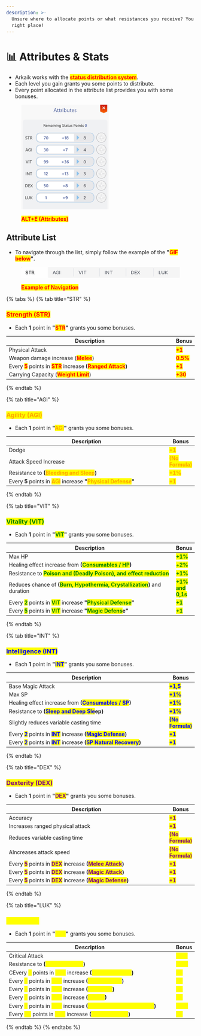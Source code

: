 ```yaml
---
description: >-
  Unsure where to allocate points or what resistances you receive? You're in the
  right place!
---
```


# 📊 Attributes & Stats

* Arkaik works with the <mark style="color:red;">**status distribution system**</mark>.
* Each level you gain grants you some points to distribute.
* Every point allocated in the attribute list provides you with some bonuses.

<figure><img src="../.gitbook/assets/image (1) (1) (1) (1).png" alt="" width="234"><figcaption><p><mark style="color:red;"><strong>ALT+E (Attributes)</strong></mark></p></figcaption></figure>

## **Attribute List**

* To navigate through the list, simply follow the example of the **"**<mark style="color:red;">**GIF below**</mark>**"**.

<figure><img src="../.gitbook/assets/988 (1).gif" alt=""><figcaption><p><mark style="color:red;"><strong>Example of Navigation</strong></mark></p></figcaption></figure>

{% tabs %}
{% tab title="STR" %}
### <mark style="color:red;">**Strength (STR)**</mark>

* Each **1** point in **"**<mark style="color:red;">**STR**</mark>**"** grants you some bonuses.

<table><thead><tr><th width="512">Description</th><th>Bonus</th></tr></thead><tbody><tr><td>Physical Attack</td><td><mark style="color:red;"><strong>+1</strong></mark></td></tr><tr><td>Weapon damage increase (<mark style="color:red;"><strong>Melee</strong></mark>)</td><td><mark style="color:red;"><strong>0.5%</strong></mark></td></tr><tr><td>Every <mark style="color:red;"><strong>5</strong></mark> points in <mark style="color:red;"><strong>STR</strong></mark> increase <strong>(</strong><mark style="color:red;"><strong>Ranged Attack</strong></mark><strong>)</strong></td><td><mark style="color:red;"><strong>+1</strong></mark></td></tr><tr><td>Carrying Capacity (<mark style="color:red;"><strong>Weight Limit</strong></mark>)</td><td><mark style="color:red;"><strong>+30</strong></mark></td></tr></tbody></table>
{% endtab %}

{% tab title="AGI" %}
### <mark style="color:orange;">**Agility (AGI)**</mark>

* Each **1** point in **"**<mark style="color:orange;">**AGI**</mark>**"** grants you some bonuses.

<table><thead><tr><th width="546">Description</th><th>Bonus</th></tr></thead><tbody><tr><td>Dodge</td><td><mark style="color:orange;"><strong>+1</strong></mark></td></tr><tr><td>Attack Speed Increase</td><td><mark style="color:orange;"><strong>(No Formula)</strong></mark></td></tr><tr><td>Resistance to <strong>(</strong><mark style="color:orange;"><strong>Bleeding and Sleep</strong></mark><strong>)</strong></td><td><mark style="color:orange;"><strong>+1%</strong></mark></td></tr><tr><td>Every <strong>5</strong> points in <mark style="color:orange;"><strong>AGI</strong></mark> increase <strong>"</strong><mark style="color:orange;"><strong>Physical Defense</strong></mark><strong>"</strong></td><td><mark style="color:orange;"><strong>+1</strong></mark></td></tr></tbody></table>
{% endtab %}

{% tab title="VIT" %}
### <mark style="color:green;">**Vitality (VIT)**</mark>

* Each **1** point in **"**<mark style="color:green;">**VIT**</mark>**"** grants you some bonuses.

<table><thead><tr><th width="544">Description</th><th>Bonus</th></tr></thead><tbody><tr><td>Max HP</td><td><mark style="color:green;"><strong>+1%</strong></mark></td></tr><tr><td>Healing effect increase from <strong>(</strong><mark style="color:green;"><strong>Consumables / HP</strong></mark><strong>)</strong></td><td><mark style="color:green;">+<strong>2%</strong></mark></td></tr><tr><td>Resistance to <mark style="color:green;"><strong>Poison and (Deadly Poison), and effect reduction</strong></mark></td><td><mark style="color:green;"><strong>+1%</strong></mark></td></tr><tr><td>Reduces chance of <strong>(</strong><mark style="color:green;"><strong>Burn, Hypothermia, Crystallization</strong></mark><strong>)</strong> and duration</td><td><mark style="color:green;"><strong>+1% and 0,1s</strong></mark></td></tr><tr><td>Every <mark style="color:green;"><strong>2</strong></mark> points in <mark style="color:green;"><strong>VIT</strong></mark> increase <strong>"</strong><mark style="color:green;"><strong>Physical Defense</strong></mark><strong>"</strong></td><td><mark style="color:green;"><strong>+1</strong></mark></td></tr><tr><td>Every <mark style="color:green;"><strong>5</strong></mark> points in <mark style="color:green;"><strong>VIT</strong></mark> increase <strong>"</strong><mark style="color:green;"><strong>Magic Defens</strong></mark><strong>e"</strong></td><td><mark style="color:green;"><strong>+1</strong></mark></td></tr></tbody></table>
{% endtab %}

{% tab title="INT" %}
### <mark style="color:blue;">**Intelligence (INT)**</mark>

* Each **1** point in **"**<mark style="color:blue;">**INT**</mark>**"** grants you some bonuses.

<table><thead><tr><th width="546">Description</th><th>Bonus</th></tr></thead><tbody><tr><td>Base Magic Attack</td><td><mark style="color:blue;"><strong>+1,5</strong></mark></td></tr><tr><td>Max SP</td><td><mark style="color:blue;"><strong>+1%</strong></mark></td></tr><tr><td>Healing effect increase from <strong>(</strong><mark style="color:blue;"><strong>Consumables / SP</strong></mark><strong>)</strong></td><td><mark style="color:blue;"><strong>+1%</strong></mark></td></tr><tr><td>Resistance to <strong>(</strong><mark style="color:blue;"><strong>Sleep and Deep Sle</strong></mark><strong>ep)</strong></td><td><mark style="color:blue;"><strong>+1%</strong></mark></td></tr><tr><td>Slightly reduces variable casting time</td><td><mark style="color:blue;"><strong>(No Formula)</strong></mark></td></tr><tr><td>Every <mark style="color:blue;"><strong>2</strong></mark> points in <mark style="color:blue;"><strong>INT</strong></mark> increase <strong>(</strong><mark style="color:blue;"><strong>Magic Defense</strong></mark><strong>)</strong></td><td><mark style="color:blue;"><strong>+1</strong></mark></td></tr><tr><td>Every <mark style="color:blue;"><strong>2</strong></mark> points in <mark style="color:blue;"><strong>INT</strong></mark> increase <strong>(</strong><mark style="color:blue;"><strong>SP Natural Recovery</strong></mark><strong>)</strong></td><td><mark style="color:blue;"><strong>+1</strong></mark></td></tr></tbody></table>
{% endtab %}

{% tab title="DEX" %}
### <mark style="color:purple;">**Dexterity (DEX)**</mark>

* Each **1** point in **"**<mark style="color:purple;">**DEX**</mark>**"** grants you some bonuses.

<table><thead><tr><th width="546">Description</th><th>Bonus</th></tr></thead><tbody><tr><td>Accuracy</td><td><mark style="color:purple;"><strong>+1</strong></mark></td></tr><tr><td>Increases ranged physical attack</td><td><mark style="color:purple;"><strong>+1</strong></mark></td></tr><tr><td>Reduces variable casting time</td><td><mark style="color:purple;"><strong>(No Formula)</strong></mark></td></tr><tr><td>AIncreases attack speed</td><td><mark style="color:purple;"><strong>(No Formula)</strong></mark></td></tr><tr><td>Every <mark style="color:purple;"><strong>5</strong></mark> points in <mark style="color:purple;"><strong>DEX</strong></mark> increase <strong>(</strong><mark style="color:purple;"><strong>Melee Attack</strong></mark><strong>)</strong></td><td><mark style="color:purple;"><strong>+1</strong></mark></td></tr><tr><td>Every <mark style="color:purple;"><strong>5</strong></mark> points in <mark style="color:purple;"><strong>DEX</strong></mark> increase <strong>(</strong><mark style="color:purple;"><strong>Magic Attack</strong></mark><strong>)</strong></td><td><mark style="color:purple;"><strong>+1</strong></mark></td></tr><tr><td>Every <mark style="color:purple;"><strong>5</strong></mark> points in <mark style="color:purple;"><strong>DEX</strong></mark> increase <strong>(</strong><mark style="color:purple;"><strong>Magic Defense</strong></mark><strong>)</strong></td><td><mark style="color:purple;"><strong>+1</strong></mark></td></tr></tbody></table>
{% endtab %}

{% tab title="LUK" %}
### <mark style="color:yellow;">**Luck (LUK)**</mark>

* Each **1** point in **"**<mark style="color:yellow;">**LUK**</mark>**"** grants you some bonuses.

<table><thead><tr><th width="546">Description</th><th>Bonus</th></tr></thead><tbody><tr><td>Critical Attack</td><td><mark style="color:yellow;"><strong>+0.3</strong></mark></td></tr><tr><td>Resistance to <strong>(</strong><mark style="color:yellow;"><strong>Curse and Hex</strong></mark><strong>)</strong></td><td><mark style="color:yellow;"><strong>+1%</strong></mark></td></tr><tr><td>CEvery <mark style="color:yellow;"><strong>3</strong></mark> points in <mark style="color:yellow;"><strong>LUK</strong></mark> increase <strong>(</strong><mark style="color:yellow;"><strong>Physical Attack</strong></mark><strong>)</strong></td><td><mark style="color:yellow;"><strong>+1</strong></mark></td></tr><tr><td>Every <mark style="color:yellow;"><strong>3</strong></mark> points in <mark style="color:yellow;"><strong>LUK</strong></mark> increase <strong>(</strong><mark style="color:yellow;"><strong>Magic Attack</strong></mark><strong>)</strong></td><td><mark style="color:yellow;"><strong>+1</strong></mark></td></tr><tr><td>Every <mark style="color:yellow;"><strong>3</strong></mark> points in <mark style="color:yellow;"><strong>LUK</strong></mark> increase <strong>(</strong><mark style="color:yellow;"><strong>Accuracy</strong></mark><strong>)</strong></td><td><mark style="color:yellow;"><strong>+1</strong></mark></td></tr><tr><td>Every <mark style="color:yellow;"><strong>3</strong></mark> points in <mark style="color:yellow;"><strong>LUK</strong></mark> increase <strong>(</strong><mark style="color:yellow;"><strong>Dodge</strong></mark><strong>)</strong></td><td><mark style="color:yellow;"><strong>+1</strong></mark></td></tr><tr><td>Every <mark style="color:yellow;"><strong>5</strong></mark> points in <mark style="color:yellow;"><strong>LUK</strong></mark> increase <strong>(</strong><mark style="color:yellow;"><strong>Resistance to Critical Hits</strong></mark><strong>)</strong></td><td><mark style="color:yellow;"><strong>+1%</strong></mark></td></tr><tr><td>Every <mark style="color:yellow;"><strong>10</strong></mark> points in <mark style="color:yellow;"><strong>LUK</strong></mark> increase <strong>(</strong><mark style="color:yellow;"><strong>Perfect Dodge</strong></mark><strong>)</strong></td><td><mark style="color:yellow;"><strong>+1</strong></mark></td></tr></tbody></table>
{% endtab %}
{% endtabs %}
